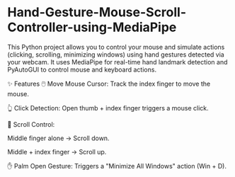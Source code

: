 # Hand-Gesture-Mouse-Scroll-Controller-using-MediaPipe
This Python project allows you to control your mouse and simulate actions (clicking, scrolling, minimizing windows) using hand gestures detected via your webcam. It uses MediaPipe for real-time hand landmark detection and PyAutoGUI to control mouse and keyboard actions.

✨ Features
🖱️ Move Mouse Cursor: Track the index finger to move the mouse.

👆 Click Detection: Open thumb + index finger triggers a mouse click.

🖕 Scroll Control:

Middle finger alone → Scroll down.

Middle + index finger → Scroll up.

✋ Palm Open Gesture: Triggers a "Minimize All Windows" action (Win + D).
